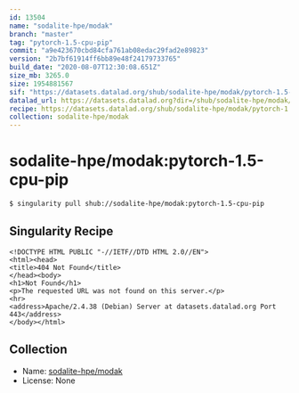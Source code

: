 ```yaml
---
id: 13504
name: "sodalite-hpe/modak"
branch: "master"
tag: "pytorch-1.5-cpu-pip"
commit: "a9e423670cbd84cfa761ab08edac29fad2e89823"
version: "2b7bf61914ff6bb89e48f24179733765"
build_date: "2020-08-07T12:30:08.651Z"
size_mb: 3265.0
size: 1954881567
sif: "https://datasets.datalad.org/shub/sodalite-hpe/modak/pytorch-1.5-cpu-pip/2020-08-07-a9e42367-2b7bf619/2b7bf61914ff6bb89e48f24179733765.sif"
datalad_url: https://datasets.datalad.org?dir=/shub/sodalite-hpe/modak/pytorch-1.5-cpu-pip/2020-08-07-a9e42367-2b7bf619/
recipe: https://datasets.datalad.org/shub/sodalite-hpe/modak/pytorch-1.5-cpu-pip/2020-08-07-a9e42367-2b7bf619/Singularity
collection: sodalite-hpe/modak
---
```


# sodalite-hpe/modak:pytorch-1.5-cpu-pip

```bash
$ singularity pull shub://sodalite-hpe/modak:pytorch-1.5-cpu-pip
```

## Singularity Recipe

```singularity
<!DOCTYPE HTML PUBLIC "-//IETF//DTD HTML 2.0//EN">
<html><head>
<title>404 Not Found</title>
</head><body>
<h1>Not Found</h1>
<p>The requested URL was not found on this server.</p>
<hr>
<address>Apache/2.4.38 (Debian) Server at datasets.datalad.org Port 443</address>
</body></html>
```

## Collection

 - Name: [sodalite-hpe/modak](https://github.com/sodalite-hpe/modak)
 - License: None

